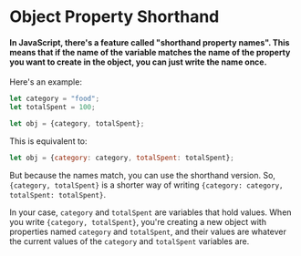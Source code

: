  # Object Property Shorthand

#### In JavaScript, there's a feature called "shorthand property names". This means that if the name of the variable matches the name of the property you want to create in the object, you can just write the name once.

Here's an example:

```javascript
let category = "food";
let totalSpent = 100;

let obj = {category, totalSpent};
```

This is equivalent to:

```javascript
let obj = {category: category, totalSpent: totalSpent};
```

But because the names match, you can use the shorthand version. So, `{category, totalSpent}` is a shorter way of writing `{category: category, totalSpent: totalSpent}`.

In your case, `category` and `totalSpent` are variables that hold values. When you write `{category, totalSpent}`, you're creating a new object with properties named `category` and `totalSpent`, and their values are whatever the current values of the `category` and `totalSpent` variables are.
